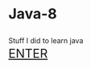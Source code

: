 # Java-8
Stuff I did to learn java
<span style="font-size: 24px"><br /><a href="src">ENTER</a></span>
